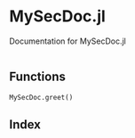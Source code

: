 # MySecDoc.jl

Documentation for MySecDoc.jl

```@contents
```

## Functions

```@docs
MySecDoc.greet()
```

## Index

```@index
```